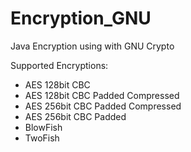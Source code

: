 Encryption_GNU
==============
Java Encryption using with GNU Crypto

Supported Encryptions:
 - AES 128bit CBC 
 - AES 128bit CBC Padded Compressed
 - AES 256bit CBC Padded Compressed
 - AES 256bit CBC Padded
 - BlowFish
 - TwoFish
